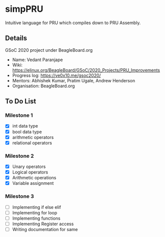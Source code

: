 # simpPRU

Intuitive language for PRU which compiles down to PRU Assembly.

## Details

GSoC 2020 project under BeagleBoard.org

* Name: Vedant Paranjape
* Wiki: <https://elinux.org/BeagleBoard/GSoC/2020_Projects/PRU_Improvements>
* Progress log: <https://ve0x10.me/gsoc2020/>
* Mentors: Abhishek Kumar, Pratim Ugale, Andrew Henderson  
* Organisation: BeagleBoard.org

## To Do List

### Milestone 1

* [x] int data type
* [x] bool data type
* [x] arithmetic operators
* [x] relational operators

### Milestone 2

* [x] Unary operators
* [x] Logical operators
* [x] Arithmetic operations
* [x] Variable assignment
  
### Milestone 3

* [ ] Implementing if else elif
* [ ] Implementing for loop
* [ ] Implementing functions
* [ ] Implementing Register access
* [ ] Writing documentation for same
